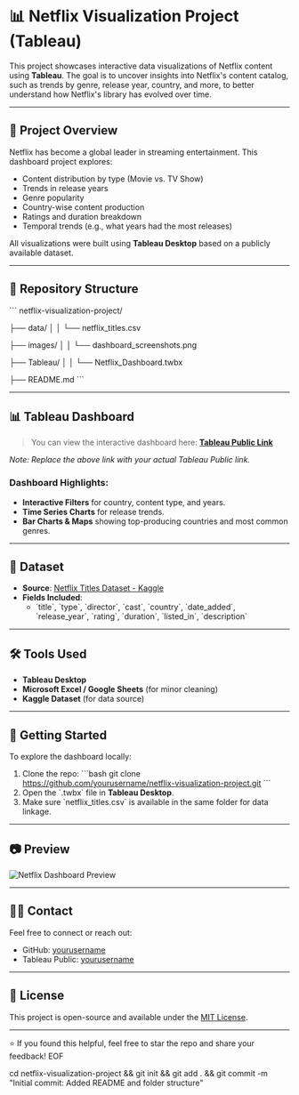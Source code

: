 # 📊 Netflix Visualization Project (Tableau)

This project showcases interactive data visualizations of Netflix content using **Tableau**. The goal is to uncover insights into Netflix's content catalog, such as trends by genre, release year, country, and more, to better understand how Netflix's library has evolved over time.

---

## 📌 Project Overview

Netflix has become a global leader in streaming entertainment. This dashboard project explores:

- Content distribution by type (Movie vs. TV Show)
- Trends in release years
- Genre popularity
- Country-wise content production
- Ratings and duration breakdown
- Temporal trends (e.g., what years had the most releases)

All visualizations were built using **Tableau Desktop** based on a publicly available dataset.

---

## 📁 Repository Structure

\`\`\`
netflix-visualization-project/

├── data/
      │ 
│     └── netflix_titles.csv

├── images/
      │ 
│     └── dashboard_screenshots.png

├── Tableau/
      │ 
│     └── Netflix_Dashboard.twbx

├── README.md
\`\`\`

---

## 📊 Tableau Dashboard

> You can view the interactive dashboard here: [**Tableau Public Link**](https://public.tableau.com/app/profile/yourusername/viz/netflix_dashboard)

*Note: Replace the above link with your actual Tableau Public link.*

### Dashboard Highlights:
- **Interactive Filters** for country, content type, and years.
- **Time Series Charts** for release trends.
- **Bar Charts & Maps** showing top-producing countries and most common genres.

---

## 🧾 Dataset

- **Source**: [Netflix Titles Dataset - Kaggle](https://www.kaggle.com/datasets/shivamb/netflix-shows)
- **Fields Included**:
  - \`title\`, \`type\`, \`director\`, \`cast\`, \`country\`, \`date_added\`, \`release_year\`, \`rating\`, \`duration\`, \`listed_in\`, \`description\`

---

## 🛠 Tools Used

- **Tableau Desktop**
- **Microsoft Excel / Google Sheets** (for minor cleaning)
- **Kaggle Dataset** (for data source)

---

## 🚀 Getting Started

To explore the dashboard locally:
1. Clone the repo:
   \`\`\`bash
   git clone https://github.com/yourusername/netflix-visualization-project.git
   \`\`\`
2. Open the \`.twbx\` file in **Tableau Desktop**.
3. Make sure \`netflix_titles.csv\` is available in the same folder for data linkage.

---

## 📷 Preview

![Netflix Dashboard Preview](images/dashboard_screenshots.png)

---

## 🙋‍♂️ Contact

Feel free to connect or reach out:
- GitHub: [yourusername](https://github.com/yourusername)
- Tableau Public: [yourusername](https://public.tableau.com/app/profile/yourusername)

---

## 📄 License

This project is open-source and available under the [MIT License](LICENSE).

---

⭐ If you found this helpful, feel free to star the repo and share your feedback!
EOF

cd netflix-visualization-project && git init && git add . && git commit -m "Initial commit: Added README and folder structure"
